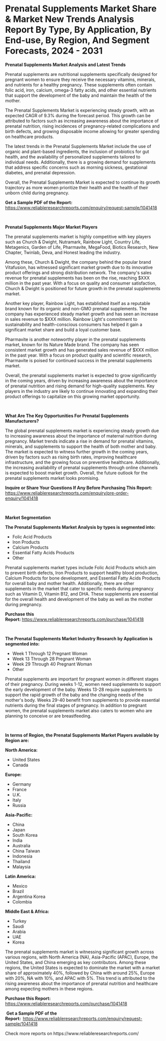 <p><h1>Prenatal Supplements Market Share & Market New Trends Analysis Report By Type, By Application, By End-use, By Region, And Segment Forecasts, 2024 - 2031</h1></p><p><strong>Prenatal Supplements Market Analysis and Latest Trends</strong></p>
<p><p>Prenatal supplements are nutritional supplements specifically designed for pregnant women to ensure they receive the necessary vitamins, minerals, and nutrients for a healthy pregnancy. These supplements often contain folic acid, iron, calcium, omega-3 fatty acids, and other essential nutrients that support the development of the baby and maintain the health of the mother.</p><p>The Prenatal Supplements Market is experiencing steady growth, with an expected CAGR of 9.3% during the forecast period. This growth can be attributed to factors such as increasing awareness about the importance of prenatal nutrition, rising incidences of pregnancy-related complications and birth defects, and growing disposable income allowing for greater spending on healthcare products.</p><p>The latest trends in the Prenatal Supplements Market include the use of organic and plant-based ingredients, the inclusion of probiotics for gut health, and the availability of personalized supplements tailored to individual needs. Additionally, there is a growing demand for supplements that address specific concerns such as morning sickness, gestational diabetes, and prenatal depression.</p><p>Overall, the Prenatal Supplements Market is expected to continue its growth trajectory as more women prioritize their health and the health of their unborn child during pregnancy.</p></p>
<p><strong>Get a Sample PDF of the Report:&nbsp;</strong> <a href="https://www.reliableresearchreports.com/enquiry/request-sample/1041418">https://www.reliableresearchreports.com/enquiry/request-sample/1041418</a></p>
<p>&nbsp;</p>
<p><strong>Prenatal Supplements Major Market Players</strong></p>
<p><p>The prenatal supplements market is highly competitive with key players such as Church & Dwight, Nutramark, Rainbow Light, Country Life, Metagenics, Garden of Life, Pharmavite, MegaFood, Biotics Research, New Chapter, Twinlab, Deva, and Honest leading the industry. </p><p>Among these, Church & Dwight, the company behind the popular brand Vitafusion, has witnessed significant market growth due to its innovative product offerings and strong distribution network. The company's sales revenue for prenatal supplements has been on the rise, reaching $XXX million in the past year. With a focus on quality and consumer satisfaction, Church & Dwight is positioned for future growth in the prenatal supplements market.</p><p>Another key player, Rainbow Light, has established itself as a reputable brand known for its organic and non-GMO prenatal supplements. The company has experienced steady market growth and has seen an increase in sales revenue to $XXX million. Rainbow Light's commitment to sustainability and health-conscious consumers has helped it gain a significant market share and build a loyal customer base.</p><p>Pharmavite is another noteworthy player in the prenatal supplements market, known for its Nature Made brand. The company has seen consistent market growth and has generated sales revenue of $XXX million in the past year. With a focus on product quality and scientific research, Pharmavite is poised for continued success in the prenatal supplements market.</p><p>Overall, the prenatal supplements market is expected to grow significantly in the coming years, driven by increasing awareness about the importance of prenatal nutrition and rising demand for high-quality supplements. Key players in the industry are likely to continue innovating and expanding their product offerings to capitalize on this growing market opportunity.</p></p>
<p>&nbsp;</p>
<p><strong>What Are The Key Opportunities For Prenatal Supplements Manufacturers?</strong></p>
<p><p>The global prenatal supplements market is experiencing steady growth due to increasing awareness about the importance of maternal nutrition during pregnancy. Market trends indicate a rise in demand for prenatal vitamins, minerals, and supplements to support the health of both mother and baby. The market is expected to witness further growth in the coming years, driven by factors such as rising birth rates, improving healthcare infrastructure, and the growing focus on preventive healthcare. Additionally, the increasing availability of prenatal supplements through online channels is expected to boost market growth. Overall, the future outlook for the prenatal supplements market looks promising.</p></p>
<p><strong>Inquire or Share Your Questions If Any Before Purchasing This Report:</strong> <a href="https://www.reliableresearchreports.com/enquiry/pre-order-enquiry/1041418">https://www.reliableresearchreports.com/enquiry/pre-order-enquiry/1041418</a></p>
<p>&nbsp;</p>
<p><strong>Market Segmentation</strong></p>
<p><strong>The Prenatal Supplements Market Analysis by types is segmented into:</strong></p>
<p><ul><li>Folic Acid Products</li><li>Iron Products</li><li>Calcium Products</li><li>Essential Fatty Acids Products</li><li>Other</li></ul></p>
<p><p>Prenatal supplements market types include Folic Acid Products which aim to prevent birth defects, Iron Products to support healthy blood production, Calcium Products for bone development, and Essential Fatty Acids Products for overall baby and mother health. Additionally, there are other supplements in the market that cater to specific needs during pregnancy such as Vitamin D, Vitamin B12, and DHA. These supplements are essential for the overall health and development of the baby as well as the mother during pregnancy.</p></p>
<p><strong>Purchase this Report:&nbsp;</strong><a href="https://www.reliableresearchreports.com/purchase/1041418">https://www.reliableresearchreports.com/purchase/1041418</a></p>
<p>&nbsp;</p>
<p><strong>The Prenatal Supplements Market Industry Research by Application is segmented into:</strong></p>
<p><ul><li>Week 1 Through 12 Pregnant Woman</li><li>Week 13 Through 28 Pregnant Woman</li><li>Week 29 Through 40 Pregnant Woman</li><li>Other</li></ul></p>
<p><p>Prenatal supplements are important for pregnant women in different stages of their pregnancy. During weeks 1-12, women need supplements to support the early development of the baby. Weeks 13-28 require supplements to support the rapid growth of the baby and the changing needs of the mother's body. Weeks 29-40 benefit from supplements to provide essential nutrients during the final stages of pregnancy. In addition to pregnant women, the prenatal supplements market also caters to women who are planning to conceive or are breastfeeding.</p></p>
<p>&nbsp;</p>
<p><strong>In terms of Region, the Prenatal Supplements Market Players available by Region are:</strong></p>
<p>
    <p> <strong> North America: </strong>
        <ul>
            <li>United States</li>
            <li>Canada</li>
        </ul>
        </p> 
    <p> <strong> Europe: </strong>
        <ul>
            <li>Germany</li>
            <li>France</li>
            <li>U.K.</li>
            <li>Italy</li>
            <li>Russia</li>
        </ul>
        </p> 
    <p> <strong> Asia-Pacific: </strong>
        <ul>
            <li>China</li>
            <li>Japan</li>
            <li>South Korea</li>
            <li>India</li>
            <li>Australia</li>
            <li>China Taiwan</li>
            <li>Indonesia</li>
            <li>Thailand</li>
            <li>Malaysia</li>
        </ul>
        </p> 
    <p> <strong> Latin America: </strong>
        <ul>
            <li>Mexico</li>
            <li>Brazil</li>
            <li>Argentina Korea</li>
            <li>Colombia</li>
        </ul>
        </p> 
    <p> <strong> Middle East & Africa: </strong>
        <ul>
            <li>Turkey</li>
            <li>Saudi</li>
            <li>Arabia</li>
            <li>UAE</li>
            <li>Korea</li>
        </ul>
    </p>
    </p>
<p><p>The prenatal supplements market is witnessing significant growth across various regions, with North America (NA), Asia-Pacific (APAC), Europe, the United States, and China emerging as key contributors. Among these regions, the United States is expected to dominate the market with a market share of approximately 40%, followed by China with around 25%, Europe with 20%, NA with 10%, and APAC with 5%. This trend is attributed to the rising awareness about the importance of prenatal nutrition and healthcare among expecting mothers in these regions.</p></p>
<p><strong>Purchase this Report: </strong><a href="https://www.reliableresearchreports.com/purchase/1041418">https://www.reliableresearchreports.com/purchase/1041418</a></p>
<p>&nbsp;<strong>Get a Sample PDF of the Report:&nbsp;&nbsp;</strong><a href="https://www.reliableresearchreports.com/enquiry/request-sample/1041418">https://www.reliableresearchreports.com/enquiry/request-sample/1041418</a></p>
<p><strong></strong></p>
<p>Check more reports on https://www.reliableresearchreports.com/</p>